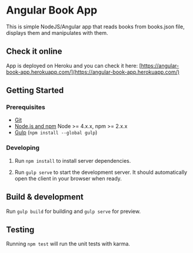 # Angular Book App

This is simple NodeJS/Angular app that reads books from books.json file, displays them and manipulates with them.

## Check it online

App is deployed on Heroku and you can check it here: [https://angular-book-app.herokuapp.com/](https://angular-book-app.herokuapp.com/)

## Getting Started

### Prerequisites

- [Git](https://git-scm.com/)
- [Node.js and npm](nodejs.org) Node >= 4.x.x, npm >= 2.x.x
- [Gulp](http://gulpjs.com/) (`npm install --global gulp`)

### Developing

1. Run `npm install` to install server dependencies.

2. Run `gulp serve` to start the development server. It should automatically open the client in your browser when ready.

## Build & development

Run `gulp build` for building and `gulp serve` for preview.

## Testing

Running `npm test` will run the unit tests with karma.
